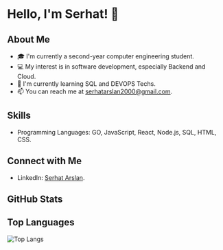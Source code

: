# Hello, I'm Serhat! 👋

## About Me
- 🎓 I'm currently a second-year computer engineering student.
- 💻 My interest is in software development, especially Backend and Cloud.
- 🌱 I'm currently learning SQL and DEVOPS Techs.
- 📫 You can reach me at serhatarslan2000@gmail.com.

## Skills
- Programming Languages: GO, JavaScript, React, Node.js, SQL, HTML, CSS.


## Connect with Me
- LinkedIn: [Serhat Arslan](https://www.linkedin.com/in/serhat-arslann/).

## GitHub Stats

## Top Languages
![Top Langs](https://github-readme-stats.vercel.app/api/top-langs/?username=serhatx1&hide_progress=true)
